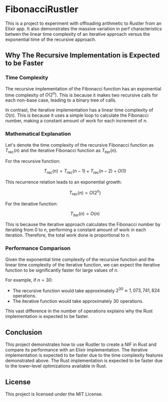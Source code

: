 # FibonacciRustler

This is a project to experiment with offloading arithmetic to Rustler from an Elixir app. It also demonstrates the massive variation in perf characteristics betwen the linear time complexity of an iterative approach versus the exponential time of the recursive approach.

## Why The Recursive Implementation is Expected to be Faster

### Time Complexity

The recursive implementation of the Fibonacci function has an exponential time complexity of $O(2^n)$. This is because it makes two recursive calls for each non-base case, leading to a binary tree of calls.

In contrast, the iterative implementation has a linear time complexity of $O(n)$. This is because it uses a simple loop to calculate the Fibonacci number, making a constant amount of work for each increment of $n$.

### Mathematical Explanation

Let's denote the time complexity of the recursive Fibonacci function as $T_{\text{rec}}(n)$ and the iterative Fibonacci function as $T_{\text{iter}}(n)$.

For the recursive function:

```math
T_{\text{rec}}(n) = T_{\text{rec}}(n-1) + T_{\text{rec}}(n-2) + O(1)
```

This recurrence relation leads to an exponential growth:

```math
T_{\text{rec}}(n) = O(2^n)
```

For the iterative function:

```math
T_{\text{iter}}(n) = O(n)
```

This is because the iterative approach calculates the Fibonacci number by iterating from 0 to $n$, performing a constant amount of work in each iteration. Therefore, the total work done is proportional to $n$.

### Performance Comparison

Given the exponential time complexity of the recursive function and the linear time complexity of the iterative function, we can expect the iterative function to be significantly faster for large values of $n$.

For example, if $n = 30$:
- The recursive function would take approximately $2^{30} \approx 1,073,741,824$ operations.
- The iterative function would take approximately $30$ operations.

This vast difference in the number of operations explains why the Rust implementation is expected to be faster.

## Conclusion

This project demonstrates how to use Rustler to create a NIF in Rust and compare its performance with an Elixir implementation. The iterative implementation is expected to be faster due to the time complexity features demonstrated above. The Rust implementation is expected to be faster due to the lower-level optimizations available in Rust.

## License

This project is licensed under the MIT License.